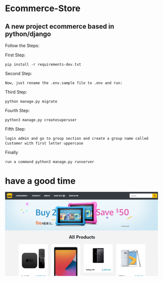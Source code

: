 # Ecommerce-Store
## A new project ecommerce based in python/django 

Follow the Steps:

First Step:

    pip install -r requirements-dev.txt
        
Second Step:

    Now, just rename the .env.sample file to .env and run:

Third Step:

    python manage.py migrate

Fourth Step:

    python3 manage.py createsuperuser
    
Fifth Step:
 
    login admin and go to group section and create a group name called Customer with first letter uppercase
    
Finally

    run a command python3 manage.py runserver
   
# have a good time

<img src="static/readme/Layout.png" alt="Rest Form">
